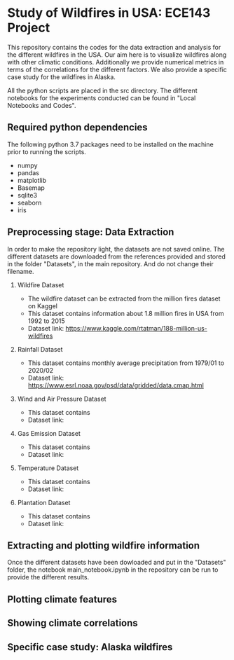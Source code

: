 # Study of Wildfires in USA: ECE143 Project
This repository contains the codes for the data extraction and analysis for the different wildfires in the USA. Our aim here is to visualize wildfires along with other climatic conditions. Additionally we provide numerical metrics in terms of the correlations for the different factors. We also provide a specific case study for the wildfires in Alaska. 

All the python scripts are placed in the src directory. The different notebooks for the experiments conducted can be found in "Local Notebooks and Codes".

## Required python dependencies
The following python 3.7 packages need to be installed on the machine prior to running the scripts. 
- numpy
- pandas
- matplotlib
- Basemap
- sqlite3
- seaborn
- iris

## Preprocessing stage: Data Extraction
In order to make the repository light, the datasets are not saved online. The different datasets are downloaded from the references provided and stored in the folder "Datasets", in the main repository. And do not change their filename.
1. Wildfire Dataset
    - The wildfire dataset can be extracted from the million fires dataset on Kaggel
    - This dataset contains information about 1.8 million fires in USA from 1992 to 2015
    - Dataset link: https://www.kaggle.com/rtatman/188-million-us-wildfires
    
2. Rainfall Dataset
    - This dataset contains monthly average precipitation from 1979/01 to 2020/02
    - Dataset link: https://www.esrl.noaa.gov/psd/data/gridded/data.cmap.html
    
3. Wind and Air Pressure Dataset
    - This dataset contains
    - Dataset link: 
    
4. Gas Emission Dataset
    - This dataset contains
    - Dataset link: 
    
5. Temperature Dataset
    - This dataset contains
    - Dataset link: 
    
6. Plantation Dataset
    - This dataset contains
    - Dataset link: 


## Extracting and plotting wildfire information 
Once the different datasets have been dowloaded and put in the "Datasets" folder, the notebook main_notebook.ipynb in the repository can be run to provide the different results. 


## Plotting climate features


## Showing climate correlations


## Specific case study: Alaska wildfires
